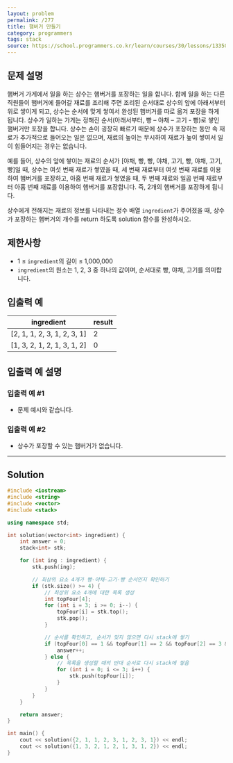 ```yaml
---
layout: problem
permalink: /277
title: 햄버거 만들기
category: programmers
tags: stack
source: https://school.programmers.co.kr/learn/courses/30/lessons/133502
---
```


## 문제 설명

햄버거 가게에서 일을 하는 상수는 햄버거를 포장하는 일을 합니다. 함께 일을 하는 다른 직원들이 햄버거에 들어갈 재료를 조리해 주면 조리된 순서대로 상수의 앞에 아래서부터 위로 쌓이게 되고, 상수는 순서에 맞게 쌓여서 완성된 햄버거를 따로 옮겨 포장을 하게 됩니다. 상수가 일하는 가게는 정해진 순서(아래서부터, 빵 – 야채 – 고기 - 빵)로 쌓인 햄버거만 포장을 합니다. 상수는 손이 굉장히 빠르기 때문에 상수가 포장하는 동안 속 재료가 추가적으로 들어오는 일은 없으며, 재료의 높이는 무시하여 재료가 높이 쌓여서 일이 힘들어지는 경우는 없습니다.

예를 들어, 상수의 앞에 쌓이는 재료의 순서가 [야채, 빵, 빵, 야채, 고기, 빵, 야채, 고기, 빵]일 때, 상수는 여섯 번째 재료가 쌓였을 때, 세 번째 재료부터 여섯 번째 재료를 이용하여 햄버거를 포장하고, 아홉 번째 재료가 쌓였을 때, 두 번째 재료와 일곱 번째 재료부터 아홉 번째 재료를 이용하여 햄버거를 포장합니다. 즉, 2개의 햄버거를 포장하게 됩니다.

상수에게 전해지는 재료의 정보를 나타내는 정수 배열 `ingredient`가 주어졌을 때, 상수가 포장하는 햄버거의 개수를 return 하도록 solution 함수를 완성하시오.

## 제한사항

- 1 ≤ `ingredient`의 길이 ≤ 1,000,000
- `ingredient`의 원소는 1, 2, 3 중 하나의 값이며, 순서대로 빵, 야채, 고기를 의미합니다.

## 입출력 예

| ingredient | result |
| --- | --- |
| [2, 1, 1, 2, 3, 1, 2, 3, 1] | 2 |
| [1, 3, 2, 1, 2, 1, 3, 1, 2] | 0 |

## 입출력 예 설명

### 입출력 예 #1

- 문제 예시와 같습니다.

### 입출력 예 #2

- 상수가 포장할 수 있는 햄버거가 없습니다.

---

## Solution

```cpp
#include <iostream>
#include <string>
#include <vector>
#include <stack>

using namespace std;

int solution(vector<int> ingredient) {
    int answer = 0;
    stack<int> stk;

    for (int ing : ingredient) {
        stk.push(ing);

        // 최상위 요소 4개가 빵-야채-고기-빵 순서인지 확인하기
        if (stk.size() >= 4) {
            // 최상위 요소 4개에 대한 목록 생성
            int topFour[4];
            for (int i = 3; i >= 0; i--) {
                topFour[i] = stk.top();
                stk.pop();
            }

            // 순서를 확인하고, 순서가 맞지 않으면 다시 stack에 쌓기
            if (topFour[0] == 1 && topFour[1] == 2 && topFour[2] == 3 && topFour[3] == 1) {
                answer++;
            } else {
                // 목록을 생성할 때의 반대 순서로 다시 stack에 쌓음
                for (int i = 0; i <= 3; i++) {
                    stk.push(topFour[i]);
                }
            }
        }
    }

    return answer;
}

int main() {
    cout << solution({2, 1, 1, 2, 3, 1, 2, 3, 1}) << endl;
    cout << solution({1, 3, 2, 1, 2, 1, 3, 1, 2}) << endl;
}
```

